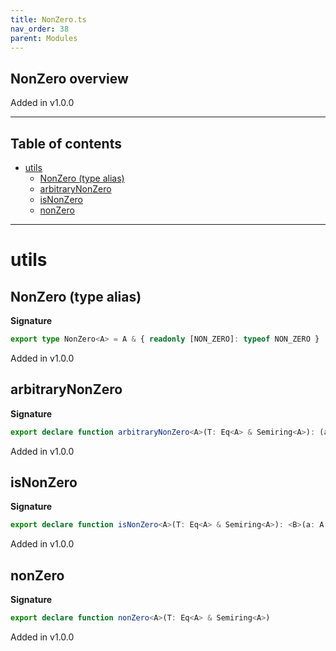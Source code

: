 ```yaml
---
title: NonZero.ts
nav_order: 38
parent: Modules
---
```


## NonZero overview

Added in v1.0.0

---

<h2 class="text-delta">Table of contents</h2>

- [utils](#utils)
  - [NonZero (type alias)](#nonzero-type-alias)
  - [arbitraryNonZero](#arbitrarynonzero)
  - [isNonZero](#isnonzero)
  - [nonZero](#nonzero)

---

# utils

## NonZero (type alias)

**Signature**

```ts
export type NonZero<A> = A & { readonly [NON_ZERO]: typeof NON_ZERO }
```

Added in v1.0.0

## arbitraryNonZero

**Signature**

```ts
export declare function arbitraryNonZero<A>(T: Eq<A> & Semiring<A>): (arb: fc.Arbitrary<A>) => fc.Arbitrary<NonZero<A>>
```

Added in v1.0.0

## isNonZero

**Signature**

```ts
export declare function isNonZero<A>(T: Eq<A> & Semiring<A>): <B>(a: A & B) => a is NonZero<A & B>
```

Added in v1.0.0

## nonZero

**Signature**

```ts
export declare function nonZero<A>(T: Eq<A> & Semiring<A>)
```

Added in v1.0.0
